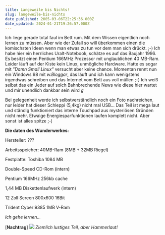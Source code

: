 ```yaml
---
title: Langeweile bis Nichts!
slug: langeweile-bis-nichts
date_published: 2005-03-06T22:25:36.000Z
date_updated: 2024-01-21T19:26:57.000Z
---
```


Ich liege gerade total faul im Bett rum. Mit dem Wissen eigentlich noch lernen zu müssen. Aber wie der Zufall so will überkommen einen die komischsten Ideen wenn man etwas zu tun vor dem man sich drückt. ;-) Ich habe hier ein herrliches Uralt-Notebook, schätze es auf das Baujahr 1996. Es besitzt einen Pentium 166MHz Prozessor mit unglaublichen 40 MB-Ram. Leider läuft auf der Kiste kein Linux, unmögliche Hardware. Hatte es sogar mit *"Damn Small Linux"* versucht aber keine chance. Momentan rennt nun ein Windows 98 mit *w.Bloggar*, das läuft und ich kann wenigstens irgendwas schreiben und das Internet vom Bett aus voll müllen ;-) Ich weiß selbst das ein Jeder auf solch Bahnbrechende News wie diese hier wartet und mir unendlich dankbar sein wird *g*

Bei gelegenheit werde ich selbstverständlich noch ein Foto nachreichen, nur leider hat dieser Schleppi (5,4kg) nicht mal USB... Das Teil ist mega laut und ständig funktioniert das interne Touchpad aus mysteriösen Gründen nicht mehr. Etwaige Energiesparfunktionen laufen komplett nicht. Aber sonst ist alles spitze ;-)

**Die daten des Wunderwerkes:**

Hersteller: ???

Arbeitsspeicher: 40MB-Ram (8MB + 32MB Riegel)

Festplatte: Toshiba 1084 MB

Double-Speed CD-Rom (intern)

Pentium 166MHz 256kb cache

1,44 MB Diskettenlaufwerk (intern)

12 Zoll Screen 800x600 16Bit

Trident Cyber 9385 1MB V-Ram

*Ich gehe lernen...*

[**Nachtrag**]
![](//picdump.thafaker.de/mitglied.lycos.de/jmblogger/files/IMG_1247.jpg)
*Ziemlich lustiges Teil, aber Hammerlaut!*
